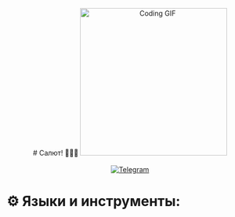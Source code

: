 

<div align="center">
    <!-- Гифка -->
    # Салют! 👋🏻🤓
    <img src="https://i.giphy.com/media/v1.Y2lkPTc5MGI3NjExazhuZnBuN3ZhcW5vYzhlaDMyMnhjcHl0cWYwbzAwZHh6YW9oNHc4ZCZlcD12MV9pbnRlcm5hbF9naWZfYnlfaWQmY3Q9Zw/g2jj9VAIBluIreVNsb/giphy.gif" width="300" alt="Coding GIF" />
    <br><br>
    <!-- Кнопка Telegram -->
    <a href="https://t.me/ABin_98">
        <img src="https://img.shields.io/badge/Telegram-2CA5E0?style=for-the-badge&logo=telegram&logoColor=white" alt="Telegram" />
    </a>
</div>

# ⚙️ Языки и инструменты:
